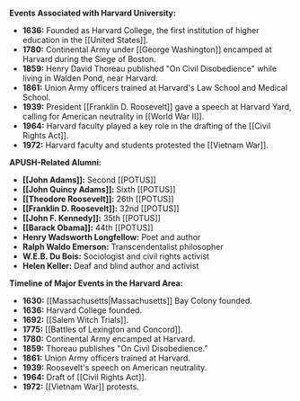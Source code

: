 
**Events Associated with Harvard University:**

* **1636:** Founded as Harvard College, the first institution of higher education in the [[United States]].
* **1780:** Continental Army under [[George Washington]] encamped at Harvard during the Siege of Boston.
* **1859:** Henry David Thoreau published "On Civil Disobedience" while living in Walden Pond, near Harvard.
* **1861:** Union Army officers trained at Harvard's Law School and Medical School.
* **1939:** President [[Franklin D. Roosevelt]] gave a speech at Harvard Yard, calling for American neutrality in [[World War II]].
* **1964:** Harvard faculty played a key role in the drafting of the [[Civil Rights Act]].
* **1972:** Harvard faculty and students protested the [[Vietnam War]].

**APUSH-Related Alumni:**

* **[[John Adams]]:** Second [[POTUS]]
* **[[John Quincy Adams]]:** Sixth [[POTUS]]
* **[[Theodore Roosevelt]]:** 26th [[POTUS]]
* **[[Franklin D. Roosevelt]]:** 32nd [[POTUS]]
* **[[John F. Kennedy]]:** 35th [[POTUS]]
* **[[Barack Obama]]:** 44th [[POTUS]]
* **Henry Wadsworth Longfellow:** Poet and author
* **Ralph Waldo Emerson:** Transcendentalist philosopher
* **W.E.B. Du Bois:** Sociologist and civil rights activist
* **Helen Keller:** Deaf and blind author and activist

**Timeline of Major Events in the Harvard Area:**

* **1630:** [[Massachusetts|Massachusetts]] Bay Colony founded.
* **1636:** Harvard College founded.
* **1692:** [[Salem Witch Trials]].
* **1775:** [[Battles of Lexington and Concord]].
* **1780:** Continental Army encamped at Harvard.
* **1859:** Thoreau publishes "On Civil Disobedience."
* **1861:** Union Army officers trained at Harvard.
* **1939:** Roosevelt's speech on American neutrality.
* **1964:** Draft of [[Civil Rights Act]].
* **1972:** [[Vietnam War]] protests.